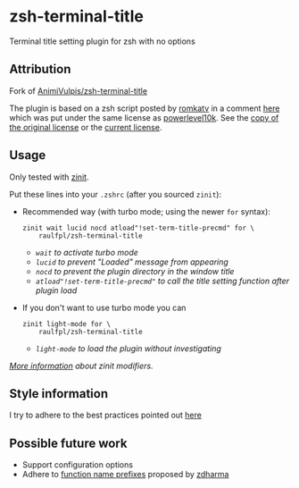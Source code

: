 # zsh-terminal-title

Terminal title setting plugin for zsh with no options

## Attribution

Fork of [AnimiVulpis/zsh-terminal-title](https://github.com/AnimiVulpis/zsh-terminal-title)

The plugin is based on a zsh script posted by
[romkatv](https://github.com/romkatv) in a comment
[here](https://github.com/romkatv/powerlevel10k/issues/1092#issuecomment-723039693)
which was put under the same license as [powerlevel10k](https://github.com/romkatv/powerlevel10k/blob/master/LICENSE).
See the [copy of the original license](powerlevel10k-LICENSE.md) or the [current license](https://github.com/romkatv/powerlevel10k/blob/master/LICENSE).

## Usage

Only tested with [zinit](https://github.com/zdharma/zinit).

Put these lines into your `.zshrc` (after you sourced `zinit`):

- Recommended way (with turbo mode; using the newer `for` syntax):

      zinit wait lucid nocd atload"!set-term-title-precmd" for \
          raulfpl/zsh-terminal-title

  - _`wait` to activate turbo mode_
  - _`lucid` to prevent "Loaded" message from appearing_
  - _`nocd` to prevent the plugin directory in the window title_
  - _`atload"!set-term-title-precmd"` to call the title setting function after plugin load_

- If you don't want to use turbo mode you can

      zinit light-mode for \
          raulfpl/zsh-terminal-title

  - _`light-mode` to load the plugin without investigating_

_[More information](https://github.com/zdharma/zinit#others) about zinit modifiers._

## Style information

I try to adhere to the best practices pointed out [here](https://zdharma.org/zinit/wiki/zsh-plugin-standard/)

## Possible future work

- Support configuration options
- Adhere to [function name prefixes](https://zdharma.org/zinit/wiki/zsh-plugin-standard/#the_proposed_function-name_prefixes) proposed by [zdharma](https://github.com/zdharma/)
